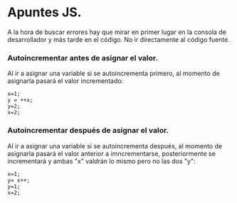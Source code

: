 # Apuntes JS.

A la hora de buscar errores hay que mirar en primer lugar en la consola de desarrollador y más tarde en el código. No ir directamente al código fuente.

### Autoincrementar antes de asignar el valor.
Al ir a asignar una variable si se autoincrementa primero, al momento de asignarla pasará el valor incrementado:
~~~
x=1;
y = ++x;
y=2;
x=2;
~~~


### Autoincrementar después de asignar el valor.
Al ir a asignar una variable si se autoincrementa después, al momento de asignarla pasará el valor anterior a imncrementarse, posteriormente se incrementará y ambas "x" valdrán lo mismo pero no las dos "y":

~~~
x=1;
y= x++;
y=1;
x=2;
~~~
